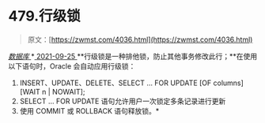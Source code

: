 <!--yml
category: 未分类
date: 0001-01-01 00:00:00
--->

# 479.行级锁

> 原文：[https://zwmst.com/4036.html](https://zwmst.com/4036.html)

   [ *数据库* ](https://zwmst.com/%e6%95%b0%e6%8d%ae%e5%ba%93)*[ <time datetime="2021-09-26T00:29:07+08:00"> 2021-09-25 </time> ](https://zwmst.com/4036.html)  **行级锁是一种排他锁，防止其他事务修改此行；**在使用以下语句时，Oracle 会自动应用行级锁：

1.  INSERT、UPDATE、DELETE、SELECT … FOR UPDATE [OF columns] [WAIT n | NOWAIT];
2.  SELECT … FOR UPDATE 语句允许用户一次锁定多条记录进行更新
3.  使用 COMMIT 或 ROLLBACK 语句释放锁。*